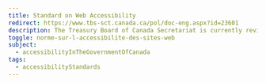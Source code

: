 ```yaml
---
title: Standard on Web Accessibility
redirect: https://www.tbs-sct.canada.ca/pol/doc-eng.aspx?id=23601
description: The Treasury Board of Canada Secretariat is currently reviewing the Standard on Web Accessibility. However, as part of a commitment to an accessible and barrier-free Canada, it is recommended that organizations adopt the <a href="https://www.etsi.org/deliver/etsi_en/301500_301599/301549/02.01.02_60/en_301549v020102p.pdf" download>Harmonised European Standard (EN 301 549) (<abbr title="Portable Document Format">PDF</abbr>, 2<abbr title="MegaByte">MB</abbr>)</a> and adhere to guidance available in the <a href="https://www.tbs-sct.canada.ca/pol/doc-eng.aspx?id=32620">Guideline on Making Information Technology Usable by All</a>.
toggle: norme-sur-l-accessibilite-des-sites-web
subject:
  - accessibilityInTheGovernmentOfCanada
tags:
  - accessibilityStandards
---
```

